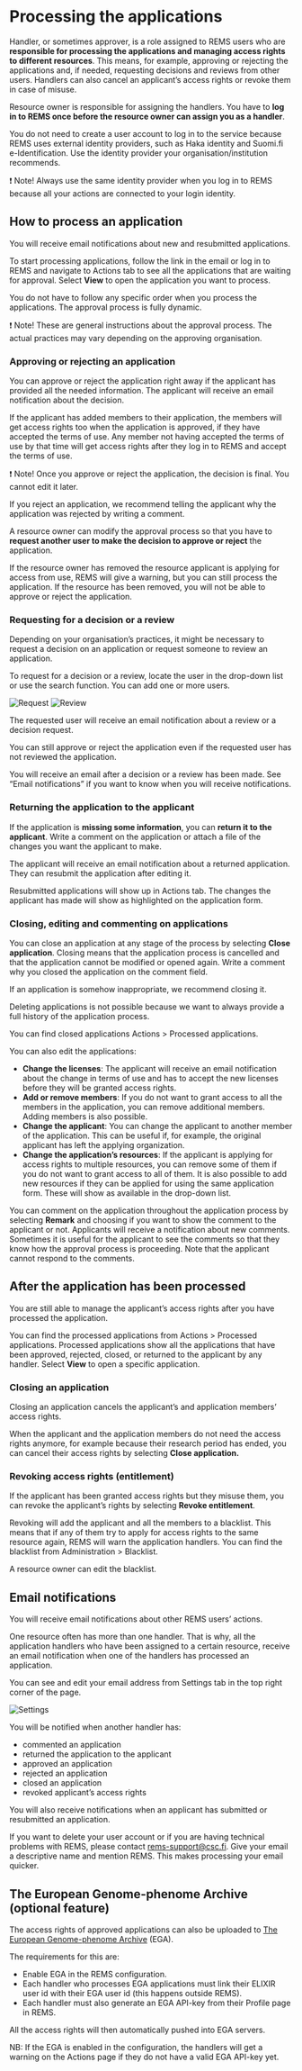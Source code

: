 # Processing the applications

Handler, or sometimes approver, is a role assigned to REMS users who are **responsible for processing the applications and managing access rights to different resources**. This means, for example, approving or rejecting the applications and, if needed, requesting decisions and reviews from other users. Handlers can also cancel an applicant’s access rights or revoke them in case of misuse.

Resource owner is responsible for assigning the handlers. You have to **log in to REMS once before the resource owner can assign you as a handler**.

You do not need to create a user account to log in to the service because REMS uses external identity providers, such as Haka identity and Suomi.fi e-Identification. Use the identity provider your organisation/institution recommends.

:exclamation: Note! Always use the same identity provider when you log in to REMS because all your actions are connected to your login identity.

## How to process an application

You will receive email notifications about new and resubmitted applications.

To start processing applications, follow the link in the email or log in to REMS and navigate to Actions tab to see all the applications that are waiting for approval. Select **View** to open the application you want to process.

You do not have to follow any specific order when you process the applications. The approval process is fully dynamic.

:exclamation: Note! These are general instructions about the approval process. The actual practices may vary depending on the approving organisation.

### Approving or rejecting an application

You can approve or reject the application right away if the applicant has provided all the needed information. The applicant will receive an email notification about the decision.

If the applicant has added members to their application, the members will get access rights too when the application is approved, if they have accepted the terms of use. Any member not having accepted the terms of use by that time will get access rights after they log in to REMS and accept the terms of use.

:exclamation: Note! Once you approve or reject the application, the decision is final. You cannot edit it later.

If you reject an application, we recommend telling the applicant why the application was rejected by writing a comment.

A resource owner can modify the approval process so that you have to **request another user to make the decision to approve or reject** the application.

If the resource owner has removed the resource applicant is applying for access from use, REMS will give a warning, but you can still process the application. If the resource has been removed, you will not be able to approve or reject the application.

### Requesting for a decision or a review

Depending on your organisation’s practices, it might be necessary to request a decision on an application or request someone to review an application.

To request for a decision or a review, locate the user in the drop-down list or use the search function. You can add one or more users.

![Request](img/request.png) ![Review](img/review.png)

The requested user will receive an email notification about a review or a decision request.

You can still approve or reject the application even if the requested user has not reviewed the application.

You will receive an email after a decision or a review has been made. See “Email notifications” if you want to know when you will receive notifications.

### Returning the application to the applicant

If the application is **missing some information**, you can **return it to the applicant**. Write a comment on the application or attach a file of the changes you want the applicant to make.

The applicant will receive an email notification about a returned application. They can resubmit the application after editing it.

Resubmitted applications will show up in Actions tab. The changes the applicant has made will show as highlighted on the application form.

### Closing, editing and commenting on applications

You can close an application at any stage of the process by selecting **Close application**.  Closing means that the application process is cancelled and that the application cannot be modified or opened again. Write a comment why you closed the application on the comment field.

If an application is somehow inappropriate, we recommend closing it.

Deleting applications is not possible because we want to always provide a full history of the application process.

You can find closed applications Actions > Processed applications.

You can also edit the applications:

- **Change the licenses**: The applicant will receive an email notification about the change in terms of use and has to accept the new licenses before they will be granted access rights.
- **Add or remove members**: If you do not want to grant access to all the members in the application, you can remove additional members. Adding members is also possible.
- **Change the applicant**: You can change the applicant to another member of the application. This can be useful if, for example, the original applicant has left the applying organization.
- **Change the application’s resources**: If the applicant is applying for access rights to multiple resources, you can remove some of them if you do not want to grant access to all of them. It is also possible to add new resources if they can be applied for using the same application form. These will show as available in the drop-down list.

You can comment on the application throughout the application process by selecting **Remark** and choosing if you want to show the comment to the applicant or not. Applicants will receive a notification about new comments. Sometimes it is useful for the applicant to see the comments so that they know how the approval process is proceeding. Note that the applicant cannot respond to the comments.

## After the application has been processed

You are still able to manage the applicant’s access rights after you have processed the application.

You can find the processed applications from Actions > Processed applications. Processed applications show all the applications that have been approved, rejected, closed, or returned to the applicant by any handler. Select **View** to open a specific application.

### Closing an application

Closing an application cancels the applicant’s and application members’ access rights.

When the applicant and the application members do not need the access rights anymore, for example because their research period has ended, you can cancel their access rights by selecting **Close application.**

### Revoking access rights (entitlement)

If the applicant has been granted access rights but they misuse them,  you can revoke the applicant’s rights by selecting **Revoke entitlement**.

Revoking will add the applicant and all the members to a blacklist. This means that if any of them try to apply for access rights to the same resource again, REMS will warn the application handlers. You can find the blacklist from Administration > Blacklist.

A resource owner can edit the blacklist.

## Email notifications

You will receive email notifications about other REMS users’ actions.

One resource often has more than one handler. That is why, all the application handlers who have been assigned to a certain resource, receive an email notification when one of the handlers has processed an application.

You can see and edit your email address from Settings tab in the top right corner of the page.

![Settings](img/settings.png)

You will be notified when another handler has:

- commented an application
- returned the application to the applicant
- approved an application
- rejected an application
- closed an application
- revoked applicant’s access rights

You will also receive notifications when an applicant has submitted or resubmitted an application.

If you want to delete your user account or if you are having technical problems with REMS, please contact rems-support@csc.fi. Give your email a descriptive name and mention REMS. This makes processing your email quicker.

## The European Genome-phenome Archive (optional feature)

The access rights of approved applications can also be uploaded to [The European Genome-phenome Archive](https://ega-archive.org/) (EGA).

The requirements for this are:
- Enable EGA in the REMS configuration.
- Each handler who processes EGA applications must link their ELIXIR user id with their EGA user id (this happens outside REMS).
- Each handler must also generate an EGA API-key from their Profile page in REMS.

All the access rights will then automatically pushed into EGA servers.

NB: If the EGA is enabled in the configuration, the handlers will get a warning on the Actions page
if they do not have a valid EGA API-key yet.
